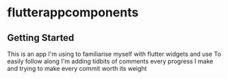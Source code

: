 # flutterappcomponents


## Getting Started

This is an app I'm using to familiarise myself with flutter widgets and use
To easily follow along I'm adding tidbits of comments every progress I make
and trying to make every commit worth its weight

